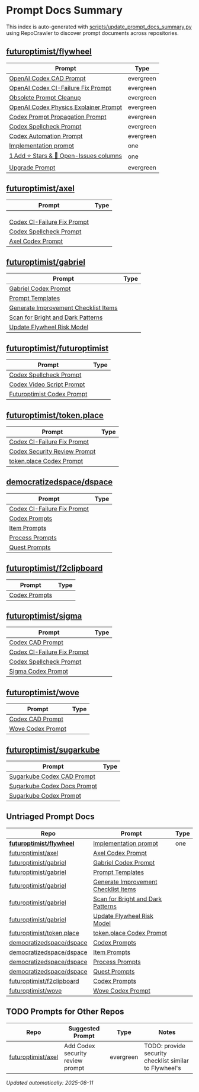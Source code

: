 # Prompt Docs Summary

This index is auto-generated with [scripts/update_prompt_docs_summary.py](../scripts/update_prompt_docs_summary.py) using RepoCrawler to discover prompt documents across repositories.

## **[futuroptimist/flywheel](https://github.com/futuroptimist/flywheel)**

| Prompt                                                                                                                                                           | Type      |
|------------------------------------------------------------------------------------------------------------------------------------------------------------------|-----------|
| [OpenAI Codex CAD Prompt](https://github.com/futuroptimist/flywheel/blob/main/docs/prompts-codex-cad.md#openai-codex-cad-prompt)                                 | evergreen |
| [OpenAI Codex CI-Failure Fix Prompt](https://github.com/futuroptimist/flywheel/blob/main/docs/prompts-codex-ci-fix.md#openai-codex-ci-failure-fix-prompt)        | evergreen |
| [Obsolete Prompt Cleanup](https://github.com/futuroptimist/flywheel/blob/main/docs/prompts-codex-cleanup.md#obsolete-prompt-cleanup)                             | evergreen |
| [OpenAI Codex Physics Explainer Prompt](https://github.com/futuroptimist/flywheel/blob/main/docs/prompts-codex-physics.md#openai-codex-physics-explainer-prompt) | evergreen |
| [Codex Prompt Propagation Prompt](https://github.com/futuroptimist/flywheel/blob/main/docs/prompts-codex-propagate.md#codex-prompt-propagation-prompt)           | evergreen |
| [Codex Spellcheck Prompt](https://github.com/futuroptimist/flywheel/blob/main/docs/prompts-codex-spellcheck.md#codex-spellcheck-prompt)                          | evergreen |
| [Codex Automation Prompt](https://github.com/futuroptimist/flywheel/blob/main/docs/prompts-codex.md#codex-automation-prompt)                                     | evergreen |
| [Implementation prompt](https://github.com/futuroptimist/flywheel/blob/main/docs/prompts-codex.md#implementation-prompt)                                         | one       |
| [1 Add ⭐ Stars & 🐞 Open-Issues columns](https://github.com/futuroptimist/flywheel/blob/main/docs/prompts-codex.md#1-add-stars-open-issues-columns)               | one       |
| [Upgrade Prompt](https://github.com/futuroptimist/flywheel/blob/main/docs/prompts-codex.md#upgrade-prompt)                                                       | evergreen |

## [futuroptimist/axel](https://github.com/futuroptimist/axel)

| Prompt                                                                                                      | Type   |
|-------------------------------------------------------------------------------------------------------------|--------|
| [](https://github.com/futuroptimist/axel/blob/main/.axel/hillclimb/prompts/code.md)                         |        |
| [](https://github.com/futuroptimist/axel/blob/main/.axel/hillclimb/prompts/critique.md)                     |        |
| [](https://github.com/futuroptimist/axel/blob/main/.axel/hillclimb/prompts/plan.md)                         |        |
| [Codex CI-Failure Fix Prompt](https://github.com/futuroptimist/axel/blob/main/docs/prompts-codex-ci-fix.md) |        |
| [Codex Spellcheck Prompt](https://github.com/futuroptimist/axel/blob/main/docs/prompts-codex-spellcheck.md) |        |
| [Axel Codex Prompt](https://github.com/futuroptimist/axel/blob/main/docs/prompts-codex.md)                  |        |

## [futuroptimist/gabriel](https://github.com/futuroptimist/gabriel)

| Prompt                                                                                                                       | Type   |
|------------------------------------------------------------------------------------------------------------------------------|--------|
| [Gabriel Codex Prompt](https://github.com/futuroptimist/gabriel/blob/main/docs/prompts-codex.md)                             |        |
| [Prompt Templates](https://github.com/futuroptimist/gabriel/blob/main/prompts/README.md)                                     |        |
| [Generate Improvement Checklist Items](https://github.com/futuroptimist/gabriel/blob/main/prompts/generate-improvements.md)  |        |
| [Scan for Bright and Dark Patterns](https://github.com/futuroptimist/gabriel/blob/main/prompts/scan-bright-dark-patterns.md) |        |
| [Update Flywheel Risk Model](https://github.com/futuroptimist/gabriel/blob/main/prompts/update-risk-model.md)                |        |

## [futuroptimist/futuroptimist](https://github.com/futuroptimist/futuroptimist)

| Prompt                                                                                                                   | Type   |
|--------------------------------------------------------------------------------------------------------------------------|--------|
| [Codex Spellcheck Prompt](https://github.com/futuroptimist/futuroptimist/blob/main/docs/prompts-codex-spellcheck.md)     |        |
| [Codex Video Script Prompt](https://github.com/futuroptimist/futuroptimist/blob/main/docs/prompts-codex-video-script.md) |        |
| [Futuroptimist Codex Prompt](https://github.com/futuroptimist/futuroptimist/blob/main/docs/prompts-codex.md)             |        |

## [futuroptimist/token.place](https://github.com/futuroptimist/token.place)

| Prompt                                                                                                                | Type   |
|-----------------------------------------------------------------------------------------------------------------------|--------|
| [Codex CI-Failure Fix Prompt](https://github.com/futuroptimist/token.place/blob/main/docs/prompts-codex-ci-fix.md)    |        |
| [Codex Security Review Prompt](https://github.com/futuroptimist/token.place/blob/main/docs/prompts-codex-security.md) |        |
| [token.place Codex Prompt](https://github.com/futuroptimist/token.place/blob/main/docs/prompts-codex.md)              |        |

## [democratizedspace/dspace](https://github.com/democratizedspace/dspace)

| Prompt                                                                                                                                | Type   |
|---------------------------------------------------------------------------------------------------------------------------------------|--------|
| [Codex CI-Failure Fix Prompt](https://github.com/democratizedspace/dspace/blob/v3/frontend/src/pages/docs/md/prompts-codex-ci-fix.md) |        |
| [Codex Prompts](https://github.com/democratizedspace/dspace/blob/v3/frontend/src/pages/docs/md/prompts-codex.md)                      |        |
| [Item Prompts](https://github.com/democratizedspace/dspace/blob/v3/frontend/src/pages/docs/md/prompts-items.md)                       |        |
| [Process Prompts](https://github.com/democratizedspace/dspace/blob/v3/frontend/src/pages/docs/md/prompts-processes.md)                |        |
| [Quest Prompts](https://github.com/democratizedspace/dspace/blob/v3/frontend/src/pages/docs/md/prompts-quests.md)                     |        |

## [futuroptimist/f2clipboard](https://github.com/futuroptimist/f2clipboard)

| Prompt                                                                                        | Type   |
|-----------------------------------------------------------------------------------------------|--------|
| [Codex Prompts](https://github.com/futuroptimist/f2clipboard/blob/main/docs/prompts-codex.md) |        |

## [futuroptimist/sigma](https://github.com/futuroptimist/sigma)

| Prompt                                                                                                       | Type   |
|--------------------------------------------------------------------------------------------------------------|--------|
| [Codex CAD Prompt](https://github.com/futuroptimist/sigma/blob/main/docs/prompts-codex-cad.md)               |        |
| [Codex CI-Failure Fix Prompt](https://github.com/futuroptimist/sigma/blob/main/docs/prompts-codex-ci-fix.md) |        |
| [Codex Spellcheck Prompt](https://github.com/futuroptimist/sigma/blob/main/docs/prompts-codex-spellcheck.md) |        |
| [Sigma Codex Prompt](https://github.com/futuroptimist/sigma/blob/main/docs/prompts-codex.md)                 |        |

## [futuroptimist/wove](https://github.com/futuroptimist/wove)

| Prompt                                                                                        | Type   |
|-----------------------------------------------------------------------------------------------|--------|
| [Codex CAD Prompt](https://github.com/futuroptimist/wove/blob/main/docs/prompts-codex-cad.md) |        |
| [Wove Codex Prompt](https://github.com/futuroptimist/wove/blob/main/docs/prompts-codex.md)    |        |

## [futuroptimist/sugarkube](https://github.com/futuroptimist/sugarkube)

| Prompt                                                                                                         | Type   |
|----------------------------------------------------------------------------------------------------------------|--------|
| [Sugarkube Codex CAD Prompt](https://github.com/futuroptimist/sugarkube/blob/main/docs/prompts-codex-cad.md)   |        |
| [Sugarkube Codex Docs Prompt](https://github.com/futuroptimist/sugarkube/blob/main/docs/prompts-codex-docs.md) |        |
| [Sugarkube Codex Prompt](https://github.com/futuroptimist/sugarkube/blob/main/docs/prompts-codex.md)           |        |

## Untriaged Prompt Docs

| Repo                                                                      | Prompt                                                                                                                       | Type   |
|---------------------------------------------------------------------------|------------------------------------------------------------------------------------------------------------------------------|--------|
| **[futuroptimist/flywheel](https://github.com/futuroptimist/flywheel)**   | [Implementation prompt](https://github.com/futuroptimist/flywheel/blob/main/docs/prompts-codex.md#implementation-prompt)     | one    |
| [futuroptimist/axel](https://github.com/futuroptimist/axel)               | [Axel Codex Prompt](https://github.com/futuroptimist/axel/blob/main/docs/prompts-codex.md)                                   |        |
| [futuroptimist/gabriel](https://github.com/futuroptimist/gabriel)         | [Gabriel Codex Prompt](https://github.com/futuroptimist/gabriel/blob/main/docs/prompts-codex.md)                             |        |
| [futuroptimist/gabriel](https://github.com/futuroptimist/gabriel)         | [Prompt Templates](https://github.com/futuroptimist/gabriel/blob/main/prompts/README.md)                                     |        |
| [futuroptimist/gabriel](https://github.com/futuroptimist/gabriel)         | [Generate Improvement Checklist Items](https://github.com/futuroptimist/gabriel/blob/main/prompts/generate-improvements.md)  |        |
| [futuroptimist/gabriel](https://github.com/futuroptimist/gabriel)         | [Scan for Bright and Dark Patterns](https://github.com/futuroptimist/gabriel/blob/main/prompts/scan-bright-dark-patterns.md) |        |
| [futuroptimist/gabriel](https://github.com/futuroptimist/gabriel)         | [Update Flywheel Risk Model](https://github.com/futuroptimist/gabriel/blob/main/prompts/update-risk-model.md)                |        |
| [futuroptimist/token.place](https://github.com/futuroptimist/token.place) | [token.place Codex Prompt](https://github.com/futuroptimist/token.place/blob/main/docs/prompts-codex.md)                     |        |
| [democratizedspace/dspace](https://github.com/democratizedspace/dspace)   | [Codex Prompts](https://github.com/democratizedspace/dspace/blob/v3/frontend/src/pages/docs/md/prompts-codex.md)             |        |
| [democratizedspace/dspace](https://github.com/democratizedspace/dspace)   | [Item Prompts](https://github.com/democratizedspace/dspace/blob/v3/frontend/src/pages/docs/md/prompts-items.md)              |        |
| [democratizedspace/dspace](https://github.com/democratizedspace/dspace)   | [Process Prompts](https://github.com/democratizedspace/dspace/blob/v3/frontend/src/pages/docs/md/prompts-processes.md)       |        |
| [democratizedspace/dspace](https://github.com/democratizedspace/dspace)   | [Quest Prompts](https://github.com/democratizedspace/dspace/blob/v3/frontend/src/pages/docs/md/prompts-quests.md)            |        |
| [futuroptimist/f2clipboard](https://github.com/futuroptimist/f2clipboard) | [Codex Prompts](https://github.com/futuroptimist/f2clipboard/blob/main/docs/prompts-codex.md)                                |        |
| [futuroptimist/wove](https://github.com/futuroptimist/wove)               | [Wove Codex Prompt](https://github.com/futuroptimist/wove/blob/main/docs/prompts-codex.md)                                   |        |

## TODO Prompts for Other Repos

| Repo | Suggested Prompt | Type | Notes |
|------|-----------------|------|-------|
| [futuroptimist/axel](https://github.com/futuroptimist/axel) | Add Codex security review prompt | evergreen | TODO: provide security checklist similar to Flywheel's |

_Updated automatically: 2025-08-11_
